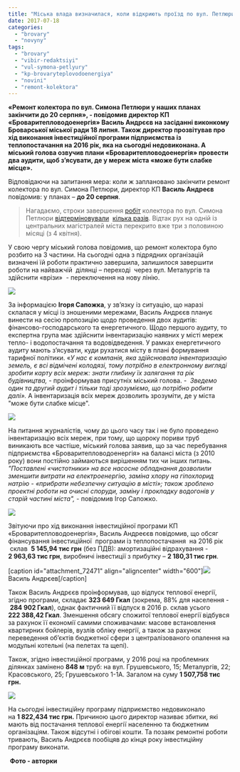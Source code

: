 ```yaml
---
title: "Міська влада визначилася, коли відкриють проїзд по вул. Петлюри"
date: 2017-07-18
categories: 
  - "brovary"
  - "novyny"
tags: 
  - "brovary"
  - "vibir-redaktsiyi"
  - "vul-symona-petlyury"
  - "kp-brovaryteplovodoenergiya"
  - "novini"
  - "remont-kolektora"
---
```


**«Ремонт колектора по вул. Симона Петлюри у наших планах закінчити до 20 серпня», - повідомив директор КП «Броваритепловодоенергія» Василь Андрєєв на засіданні виконкому Броварської міської ради 18 липня. Також директор прозвітував про хід виконання інвестиційної програми підприємства із теплопостачання на 2016 рік, яка на сьогодні недовиконана. А міський голова озвучив плани «Броваритепловодоенергія» провести два аудити, щоб з’ясувати, де у мереж міста «може бути слабке місце».**

Відповідаючи на запитання мера: коли ж заплановано закінчити ремонт колектора по вул. Симона Петлюри, директор КП **Василь Андреєв** повідомив: у планах – **до 20 серпня**.

> Нагадаємо, строки завершення [робіт](https://mpz.brovary.org/remont-kolektora-na-petlyury-prodovzhyly-lypnya/) колектора по вул. Симона Петлюри [відтерміновували](https://mpz.brovary.org/ruh-transportu-bilya-trykotazhnoyi-fabryky-perekryto-15-travnya-prodovzhuyut-remont-kolektoru/)  [кілька разів](https://mpz.brovary.org/perekryttya-dorogy-ta-remont-kolektoru-na-petlyury-prodovzhyly-22-lypnya/). Відтак рух на одній із центральних магістралей міста перекрито вже три з половиною місяці (з 4 квітня). 

У свою чергу міський голова повідомив, що ремонт колектора було розбито на 3 частини. На сьогодні одна з підрядних організацій визначені їй роботи практично завершила, залишилося завершити роботи на найважчій  ділянці – переході  через вул. Металургів та здійснити «врізи»  - переключення на нову лінію.

[![](https://mpz.brovary.org/wp-content/uploads/2017/07/4-vykonkom.jpg)](https://mpz.brovary.org/wp-content/uploads/2017/07/4-vykonkom.jpg)

За інформацією **Ігоря Сапожка**, у зв’язку із ситуацію, що наразі склалася у місці із зношеними мережами, Василь Андрєєв планує винести на сесію пропозицію щодо проведення двох аудитів: фінансово-господарського та енергетичного. Щодо першого аудиту, то експертна група має здійснити інвентаризацію наявних у місті мереж тепло- і водопостачання та водовідведення. У рамках енергетичного аудиту мають з’ясувати, куди рухатися місту в плані формування тарифної політики. «_У нас є компанія, яка здійснювала інвентаризацію земель, є всі відмічені колодязі, тому потрібно в електронному вигляді зробити карту всіх мереж: знати глибину їх залягання та рік будівництва,_ - проінформував присутніх міський голова. -  _Зведемо один та другий аудит і тільки тоді зрозуміємо, що потрібно робити далі»._ А інвентаризація всіх мереж дозволить зрозуміти, де у міста "може бути слабке місце".

[![](https://mpz.brovary.org/wp-content/uploads/2017/07/5-vykonkom.jpg)](https://mpz.brovary.org/wp-content/uploads/2017/07/5-vykonkom.jpg)

На питання журналістів, чому до цього часу так і не було проведено інвентаризацію всіх мереж, при тому, що щороку пориви труб виникають все частіше, міський голова заявив, що за час перебування  підприємства «Броваритепловодоенергія» на балансі міста (з 2010 року) вони постійно займаються вирішенням тих чи інших питань. _"Поставлені «чистотники» на все насосне обладнання дозволили зменшити витрати на електроенергію, заміна хлору на гіпохлорид натрію - «прибрати небезпечну ситуацію в місті»; також зроблено проектні роботи на очисні споруди, заміну і прокладку водогонів у старій частині міста",_ - повідомив Ігор Сапожко.

[![](https://mpz.brovary.org/wp-content/uploads/2017/07/1-vykonkom.jpg)](https://mpz.brovary.org/wp-content/uploads/2017/07/1-vykonkom.jpg)

Звітуючи про хід виконання інвестиційної програми КП «Броваритепловодоенергія», Василь Андреєєв повідомив, що обсяг фінансування інвестиційної  програми із теплопостачання  на 2016 рік  склав  **5 145,94 тис грн** (без ПДВ): амортизаційні відрахування - **2 963,63 тис грн**, виробничі інвестиції з прибутку – **2 180,31 тис грн**.

\[caption id="attachment\_72471" align="aligncenter" width="600"\][![](https://mpz.brovary.org/wp-content/uploads/2017/07/2-vykonkom.jpg)](https://mpz.brovary.org/wp-content/uploads/2017/07/2-vykonkom.jpg) Василь Андрєев\[/caption\]

Також Василь Андрєєв проінформував, що відпуск теплової енергії, згідно програми, складає **323 649 Гкал** (зокрема, 88% для населення - **284 902 Гкал**), однак фактичний її відпуск в 2016 р. склав усього **222 388,42 Гкал**. Зменшення обсягу спожитої теплової енергії відбувся за рахунок її економії самими споживачами: масове встановлення квартирних бойлерів, вузлів обліку енергії, а також за рахунок переведення об’єктів бюджетної сфери з централізованого опалення на модульні котельні (на пелетах та щепі).

Також, згідно інвестиційної програми, у 2016 році на проблемних ділянках замінено **848 м** труб: на вул. Грушевського, 15; Металургів, 22; Красовського, 25; Грушевського 1-1А. Загалом на суму **1 507,758 тис грн.**

[![](https://mpz.brovary.org/wp-content/uploads/2017/07/3-vykonkom.jpg)](https://mpz.brovary.org/wp-content/uploads/2017/07/3-vykonkom.jpg)

На сьогодні інвестиційну програму підприємство недовиконало на **1 822,434 тис грн.** Причиною цього директор називає збитки, які мають від постачання теплової енергії населенню та бюджетним організаціям. Також відсутні і обігові кошти. Та позаяк ремонтні роботи тривають, Василь Андрєєв пообіцяв до кінця року інвестиційну програму виконати.

 **Фото - авторки**
